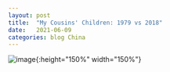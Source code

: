 ```yaml
---
layout: post
title:  "My Cousins' Children: 1979 vs 2018"
date:   2021-06-09
categories: blog China
---
```


![image](/blog/assets/images/cousins_children.jpg){:height="150%" width="150%"}
